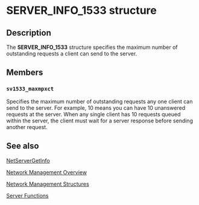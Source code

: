 # SERVER_INFO_1533 structure

## Description

The
**SERVER_INFO_1533** structure specifies the maximum number of outstanding requests a client can send to the server.

## Members

### `sv1533_maxmpxct`

Specifies the maximum number of outstanding requests any one client can send to the server. For example, 10 means you can have 10 unanswered requests at the server. When any single client has 10 requests queued within the server, the client must wait for a server response before sending another request.

## See also

[NetServerGetInfo](https://learn.microsoft.com/windows/desktop/api/lmserver/nf-lmserver-netservergetinfo)

[Network Management Overview](https://learn.microsoft.com/windows/desktop/NetMgmt/network-management)

[Network Management Structures](https://learn.microsoft.com/windows/desktop/NetMgmt/network-management-structures)

[Server Functions](https://learn.microsoft.com/windows/desktop/NetMgmt/server-functions)
